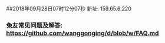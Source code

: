 ##2018年09月28日07时12分07秒 新址: 159.65.6.220
### 兔友常见问题及解答: https://github.com/wanggonging/d/blob/w/FAQ.md
